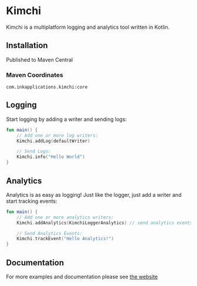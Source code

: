 Kimchi
======

Kimchi is a multiplatform logging and analytics tool written in Kotlin.

## Installation

Published to Maven Central

### Maven Coordinates

`com.inkapplications.kimchi:core`

## Logging

Start logging by adding a writer and sending logs:

```kotlin
fun main() {
    // Add one or more log writers:
    Kimchi.addLog(defaultWriter)

    // Send Logs:
    Kimchi.info("Hello World")
}
```

## Analytics

Analytics is as easy as logging!
Just like the logger, just add a writer and start tracking events:

```kotlin
fun main() {
    // Add one or more analytics writers:
    Kimchi.addAnalytics(KimchiLoggerAnalytics) // send analytics events to the logger.

    // Send Analytics Events:
    Kimchi.trackEvent("Hello Analytics!")
}
```

## Documentation

For more examples and documentation please see [the website](https://kimchi.inkapplications.com)
